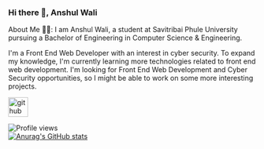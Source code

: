 ### Hi there 👋, Anshul Wali
About Me 🙋‍♂️: 
I am Anshul Wali, a student at Savitribai Phule University pursuing a Bachelor of Engineering in Computer Science & Engineering.

I'm a Front End Web Developer with an interest in cyber security. To expand my knowledge, I'm currently learning more technologies related to front end web development. I'm looking for Front End Web Development and Cyber Security opportunities, so I might be able to work on some more interesting projects.



[<img src='https://cdn.jsdelivr.net/npm/simple-icons@3.0.1/icons/github.svg' alt='github' height='40'>](https://github.com/anshul-wali)  

![Profile views](https://gpvc.arturio.dev/anshul-wali)  
[![Anurag's GitHub stats](https://github-readme-stats.vercel.app/api?username=anshul-wali)](https://github.com/anuraghazra/github-readme-stats)

